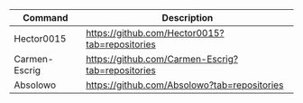 | Command | Description |
| --- | --- |
| Hector0015 | https://github.com/Hector0015?tab=repositories |
| Carmen-Escrig | https://github.com/Carmen-Escrig?tab=repositories|
| Absolowo| https://github.com/Absolowo?tab=repositories|
